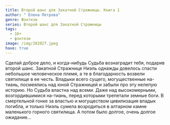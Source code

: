 ```yaml
---
title: Второй шанс для Закатной Стражницы. Книга 1
author: " Елена Петрова"
genre: Фэнтези
series: Второй шанс для Закатной Стражницы
tags:
  - 16+
  - фэнтези
image: /img/282027.jpeg
have: true
---
```

Сделай доброе дело, и когда-нибудь Судьба вознаградит тебя, подарив второй шанс. Закатной Стражнице Ниэль однажды довелось спасти небольшое человеческое племя, а те в благодарность возвели святилище в ее честь. Владыки всего сущего, могущественные на-тиань, посмеялись над юной Стражницей и забыли про эту нелепую историю. Но Судьба властна над всеми. Даже над высокомерными, возгордившимися на-тиань, перед которыми трепетали земные боги. В смертельной гонке за властью и могуществом цивилизация владык погибла, и только Ниэль сумела возродиться в алтарном камне маленького горного святилища. А потом было долгое, очень долгое ожидание…